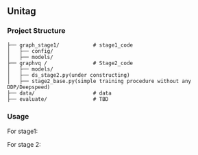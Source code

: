 ## Unitag

### Project Structure

```
├── graph_stage1/           # stage1_code
│   ├── config/
│   ├── models/   
├── graphvq /               # Stage2_code
│   ├── models/
│   ├── ds_stage2.py(under constructing)
│   ├── stage2_base.py(simple training procedure without any DDP/Deepspeed)
├── data/                   # data
├── evaluate/               # TBD
```


### Usage

For stage1:


For stage 2:
